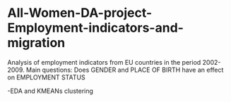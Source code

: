 # All-Women-DA-project-Employment-indicators-and-migration

Analysis of employment indicators from EU countries in the period 2002-2009. 
Main questions: Does GENDER and PLACE OF BIRTH have an effect on EMPLOYMENT STATUS

-EDA and KMEANs clustering





